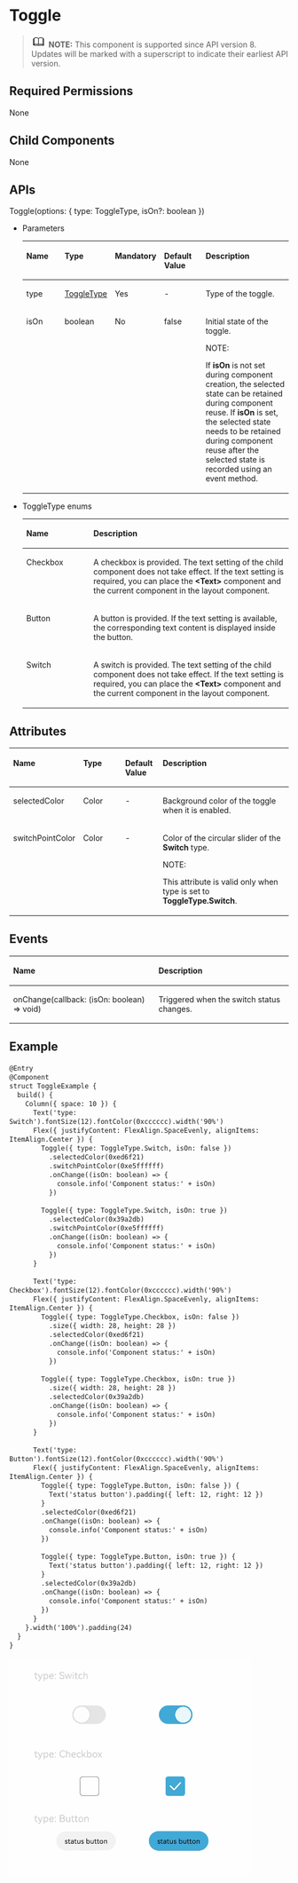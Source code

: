 # Toggle<a name="EN-US_TOPIC_0000001193075090"></a>

>![](../../public_sys-resources/icon-note.gif) **NOTE:** 
>This component is supported since API version 8. Updates will be marked with a superscript to indicate their earliest API version.

## Required Permissions<a name="section1562254617330"></a>

None

## Child Components<a name="section53281531154915"></a>

None

## APIs<a name="section1383178131719"></a>

Toggle\(options: \{ type: ToggleType, isOn?: boolean \}\)

-   Parameters

    <a name="table15965125931318"></a>
    <table><thead align="left"><tr id="row396518599132"><th class="cellrowborder" valign="top" width="16.110000000000003%" id="mcps1.1.6.1.1"><p id="p896516598135"><a name="p896516598135"></a><a name="p896516598135"></a>Name</p>
    </th>
    <th class="cellrowborder" valign="top" width="15.770000000000003%" id="mcps1.1.6.1.2"><p id="p896535917137"><a name="p896535917137"></a><a name="p896535917137"></a>Type</p>
    </th>
    <th class="cellrowborder" valign="top" width="11.22%" id="mcps1.1.6.1.3"><p id="p1196665918139"><a name="p1196665918139"></a><a name="p1196665918139"></a>Mandatory</p>
    </th>
    <th class="cellrowborder" valign="top" width="16.89%" id="mcps1.1.6.1.4"><p id="p696655912138"><a name="p696655912138"></a><a name="p696655912138"></a>Default Value</p>
    </th>
    <th class="cellrowborder" valign="top" width="40.010000000000005%" id="mcps1.1.6.1.5"><p id="p296685911135"><a name="p296685911135"></a><a name="p296685911135"></a>Description</p>
    </th>
    </tr>
    </thead>
    <tbody><tr id="row8966135991317"><td class="cellrowborder" valign="top" width="16.110000000000003%" headers="mcps1.1.6.1.1 "><p id="p189664596134"><a name="p189664596134"></a><a name="p189664596134"></a>type</p>
    </td>
    <td class="cellrowborder" valign="top" width="15.770000000000003%" headers="mcps1.1.6.1.2 "><p id="p89669599135"><a name="p89669599135"></a><a name="p89669599135"></a><a href="#li544003914117">ToggleType</a></p>
    </td>
    <td class="cellrowborder" valign="top" width="11.22%" headers="mcps1.1.6.1.3 "><p id="p9966155914130"><a name="p9966155914130"></a><a name="p9966155914130"></a>Yes</p>
    </td>
    <td class="cellrowborder" valign="top" width="16.89%" headers="mcps1.1.6.1.4 "><p id="p12966175961319"><a name="p12966175961319"></a><a name="p12966175961319"></a>-</p>
    </td>
    <td class="cellrowborder" valign="top" width="40.010000000000005%" headers="mcps1.1.6.1.5 "><p id="p16966259141314"><a name="p16966259141314"></a><a name="p16966259141314"></a>Type of the toggle.</p>
    </td>
    </tr>
    <tr id="row189661259161317"><td class="cellrowborder" valign="top" width="16.110000000000003%" headers="mcps1.1.6.1.1 "><p id="p9966105910138"><a name="p9966105910138"></a><a name="p9966105910138"></a>isOn</p>
    </td>
    <td class="cellrowborder" valign="top" width="15.770000000000003%" headers="mcps1.1.6.1.2 "><p id="p20966105911137"><a name="p20966105911137"></a><a name="p20966105911137"></a>boolean</p>
    </td>
    <td class="cellrowborder" valign="top" width="11.22%" headers="mcps1.1.6.1.3 "><p id="p8966659111317"><a name="p8966659111317"></a><a name="p8966659111317"></a>No</p>
    </td>
    <td class="cellrowborder" valign="top" width="16.89%" headers="mcps1.1.6.1.4 "><p id="p8966135913131"><a name="p8966135913131"></a><a name="p8966135913131"></a>false</p>
    </td>
    <td class="cellrowborder" valign="top" width="40.010000000000005%" headers="mcps1.1.6.1.5 "><p id="p1196725917132"><a name="p1196725917132"></a><a name="p1196725917132"></a>Initial state of the toggle.</p>
    <div class="note" id="note163011220111"><a name="note163011220111"></a><a name="note163011220111"></a><span class="notetitle"> NOTE: </span><div class="notebody"><p id="p15301822191119"><a name="p15301822191119"></a><a name="p15301822191119"></a>If <strong id="b26561317548"><a name="b26561317548"></a><a name="b26561317548"></a>isOn</strong> is not set during component creation, the selected state can be retained during component reuse. If <strong id="b14208183615513"><a name="b14208183615513"></a><a name="b14208183615513"></a>isOn</strong> is set, the selected state needs to be retained during component reuse after the selected state is recorded using an event method.</p>
    </div></div>
    </td>
    </tr>
    </tbody>
    </table>


-   <a name="li544003914117"></a>ToggleType enums

    <a name="table896716596134"></a>
    <table><thead align="left"><tr id="row1796715991313"><th class="cellrowborder" valign="top" width="25.2%" id="mcps1.1.3.1.1"><p id="p8967359171312"><a name="p8967359171312"></a><a name="p8967359171312"></a>Name</p>
    </th>
    <th class="cellrowborder" valign="top" width="74.8%" id="mcps1.1.3.1.2"><p id="p18967115912133"><a name="p18967115912133"></a><a name="p18967115912133"></a>Description</p>
    </th>
    </tr>
    </thead>
    <tbody><tr id="row10967165914136"><td class="cellrowborder" valign="top" width="25.2%" headers="mcps1.1.3.1.1 "><p id="p7967125910136"><a name="p7967125910136"></a><a name="p7967125910136"></a>Checkbox</p>
    </td>
    <td class="cellrowborder" valign="top" width="74.8%" headers="mcps1.1.3.1.2 "><p id="p14967175919135"><a name="p14967175919135"></a><a name="p14967175919135"></a>A checkbox is provided. The text setting of the child component does not take effect. If the text setting is required, you can place the <strong id="b36321156155017"><a name="b36321156155017"></a><a name="b36321156155017"></a>&lt;Text&gt;</strong> component and the current component in the layout component.</p>
    </td>
    </tr>
    <tr id="row796775951312"><td class="cellrowborder" valign="top" width="25.2%" headers="mcps1.1.3.1.1 "><p id="p6967165981311"><a name="p6967165981311"></a><a name="p6967165981311"></a>Button</p>
    </td>
    <td class="cellrowborder" valign="top" width="74.8%" headers="mcps1.1.3.1.2 "><p id="p596718591138"><a name="p596718591138"></a><a name="p596718591138"></a>A button is provided. If the text setting is available, the corresponding text content is displayed inside the button.</p>
    </td>
    </tr>
    <tr id="row1967559141319"><td class="cellrowborder" valign="top" width="25.2%" headers="mcps1.1.3.1.1 "><p id="p9967115911139"><a name="p9967115911139"></a><a name="p9967115911139"></a>Switch</p>
    </td>
    <td class="cellrowborder" valign="top" width="74.8%" headers="mcps1.1.3.1.2 "><p id="p99671759161314"><a name="p99671759161314"></a><a name="p99671759161314"></a>A switch is provided. The text setting of the child component does not take effect. If the text setting is required, you can place the <strong id="b15836205611516"><a name="b15836205611516"></a><a name="b15836205611516"></a>&lt;Text&gt;</strong> component and the current component in the layout component.</p>
    </td>
    </tr>
    </tbody>
    </table>


## Attributes<a name="section1071518220395"></a>

<a name="table18914191724710"></a>
<table><thead align="left"><tr id="row199155176474"><th class="cellrowborder" valign="top" width="20.669999999999998%" id="mcps1.1.5.1.1"><p id="p291581754712"><a name="p291581754712"></a><a name="p291581754712"></a>Name</p>
</th>
<th class="cellrowborder" valign="top" width="16.009999999999998%" id="mcps1.1.5.1.2"><p id="p4915817114714"><a name="p4915817114714"></a><a name="p4915817114714"></a>Type</p>
</th>
<th class="cellrowborder" valign="top" width="13.61%" id="mcps1.1.5.1.3"><p id="p19152177470"><a name="p19152177470"></a><a name="p19152177470"></a>Default Value</p>
</th>
<th class="cellrowborder" valign="top" width="49.71%" id="mcps1.1.5.1.4"><p id="p891514174477"><a name="p891514174477"></a><a name="p891514174477"></a>Description</p>
</th>
</tr>
</thead>
<tbody><tr id="row1591511764720"><td class="cellrowborder" valign="top" width="20.669999999999998%" headers="mcps1.1.5.1.1 "><p id="p11135191144819"><a name="p11135191144819"></a><a name="p11135191144819"></a>selectedColor</p>
</td>
<td class="cellrowborder" valign="top" width="16.009999999999998%" headers="mcps1.1.5.1.2 "><p id="p1391581714712"><a name="p1391581714712"></a><a name="p1391581714712"></a>Color</p>
</td>
<td class="cellrowborder" valign="top" width="13.61%" headers="mcps1.1.5.1.3 "><p id="p991581712473"><a name="p991581712473"></a><a name="p991581712473"></a>-</p>
</td>
<td class="cellrowborder" valign="top" width="49.71%" headers="mcps1.1.5.1.4 "><p id="p129151175476"><a name="p129151175476"></a><a name="p129151175476"></a>Background color of the toggle when it is enabled.</p>
</td>
</tr>
<tr id="row49151817194712"><td class="cellrowborder" valign="top" width="20.669999999999998%" headers="mcps1.1.5.1.1 "><p id="p165591275487"><a name="p165591275487"></a><a name="p165591275487"></a>switchPointColor</p>
</td>
<td class="cellrowborder" valign="top" width="16.009999999999998%" headers="mcps1.1.5.1.2 "><p id="p69154175478"><a name="p69154175478"></a><a name="p69154175478"></a>Color</p>
</td>
<td class="cellrowborder" valign="top" width="13.61%" headers="mcps1.1.5.1.3 "><p id="p13915017114713"><a name="p13915017114713"></a><a name="p13915017114713"></a>-</p>
</td>
<td class="cellrowborder" valign="top" width="49.71%" headers="mcps1.1.5.1.4 "><p id="p5915141719475"><a name="p5915141719475"></a><a name="p5915141719475"></a>Color of the circular slider of the <strong id="b22191229125211"><a name="b22191229125211"></a><a name="b22191229125211"></a>Switch</strong> type.</p>
<div class="note" id="note1974233484713"><a name="note1974233484713"></a><a name="note1974233484713"></a><span class="notetitle"> NOTE: </span><div class="notebody"><p id="p8447163864712"><a name="p8447163864712"></a><a name="p8447163864712"></a>This attribute is valid only when type is set to <strong id="b14623916161413"><a name="b14623916161413"></a><a name="b14623916161413"></a>ToggleType.Switch</strong>.</p>
</div></div>
</td>
</tr>
</tbody>
</table>

## Events<a name="section449664852016"></a>

<a name="table952mcpsimp"></a>
<table><thead align="left"><tr id="row959mcpsimp"><th class="cellrowborder" colspan="2" valign="top" id="mcps1.1.4.1.1"><p id="p963mcpsimp"><a name="p963mcpsimp"></a><a name="p963mcpsimp"></a>Name</p>
</th>
<th class="cellrowborder" valign="top" id="mcps1.1.4.1.2"><p id="p967mcpsimp"><a name="p967mcpsimp"></a><a name="p967mcpsimp"></a>Description</p>
</th>
</tr>
</thead>
<tbody><tr id="row163041291058"><td class="cellrowborder" colspan="2" valign="top" headers="mcps1.1.4.1.1 "><p id="p63041596511"><a name="p63041596511"></a><a name="p63041596511"></a>onChange(callback: (isOn: boolean) =&gt; void)</p>
</td>
<td class="cellrowborder" valign="top" headers="mcps1.1.4.1.2 "><p id="p18583122017217"><a name="p18583122017217"></a><a name="p18583122017217"></a>Triggered when the switch status changes.</p>
</td>
</tr>
</tbody>
</table>

## Example<a name="section215304717201"></a>

```
@Entry
@Component
struct ToggleExample {
  build() {
    Column({ space: 10 }) {
      Text('type: Switch').fontSize(12).fontColor(0xcccccc).width('90%')
      Flex({ justifyContent: FlexAlign.SpaceEvenly, alignItems: ItemAlign.Center }) {
        Toggle({ type: ToggleType.Switch, isOn: false })
          .selectedColor(0xed6f21)
          .switchPointColor(0xe5ffffff)
          .onChange((isOn: boolean) => {
            console.info('Component status:' + isOn)
          })

        Toggle({ type: ToggleType.Switch, isOn: true })
          .selectedColor(0x39a2db)
          .switchPointColor(0xe5ffffff)
          .onChange((isOn: boolean) => {
            console.info('Component status:' + isOn)
          })
      }

      Text('type: Checkbox').fontSize(12).fontColor(0xcccccc).width('90%')
      Flex({ justifyContent: FlexAlign.SpaceEvenly, alignItems: ItemAlign.Center }) {
        Toggle({ type: ToggleType.Checkbox, isOn: false })
          .size({ width: 28, height: 28 })
          .selectedColor(0xed6f21)
          .onChange((isOn: boolean) => {
            console.info('Component status:' + isOn)
          })

        Toggle({ type: ToggleType.Checkbox, isOn: true })
          .size({ width: 28, height: 28 })
          .selectedColor(0x39a2db)
          .onChange((isOn: boolean) => {
            console.info('Component status:' + isOn)
          })
      }

      Text('type: Button').fontSize(12).fontColor(0xcccccc).width('90%')
      Flex({ justifyContent: FlexAlign.SpaceEvenly, alignItems: ItemAlign.Center }) {
        Toggle({ type: ToggleType.Button, isOn: false }) {
          Text('status button').padding({ left: 12, right: 12 })
        }
        .selectedColor(0xed6f21)
        .onChange((isOn: boolean) => {
          console.info('Component status:' + isOn)
        })

        Toggle({ type: ToggleType.Button, isOn: true }) {
          Text('status button').padding({ left: 12, right: 12 })
        }
        .selectedColor(0x39a2db)
        .onChange((isOn: boolean) => {
          console.info('Component status:' + isOn)
        })
      }
    }.width('100%').padding(24)
  }
}
```

![](figures/toggle.gif)

